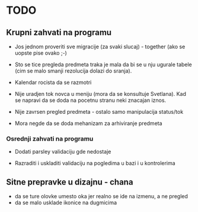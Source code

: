 # TODO

## Krupni zahvati na programu

- Jos jednom proveriti sve migracije (za svaki slucaj) - together (ako se uopste pise ovako ;-)

- Sto se tice pregleda predmeta traka je mala da bi se u nju ugurale tabele (cim se malo smanji rezolucija dolazi do sranja).

- Kalendar rocista da se razmotri

- Nije uradjen tok novca u meniju (mora da se konsultuje Svetlana). Kad se napravi da se doda na pocetnu stranu neki znacajan iznos.

- Nije zavrsen pregled predmeta - ostalo samo manipulacija status/tok

- Mora negde da se doda mehanizam za arhiviranje predmeta

### Osrednji zahvati na programu

- Dodati parsley validaciju gde nedostaje

- Razraditi i uskladiti validaciju na pogledima u bazi i u kontrolerima

## Sitne prepravke u dizajnu - chana

- da se ture olovke umesto oka jer realno se ide na izmenu, a ne pregled
- da se malo usklade ikonice na dugmicima